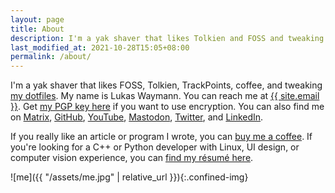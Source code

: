 ```yaml
---
layout: page
title: About
description: I'm a yak shaver that likes Tolkien and FOSS and tweaking my dotfiles.
last_modified_at: 2021-10-28T15:05+08:00
permalink: /about/
---
```


I'm a yak shaver that likes FOSS, Tolkien, TrackPoints, coffee, and tweaking [my
dotfiles][].  My name is Lukas Waymann.
You can reach me at <a href="mailto:{{ site.email }}">{{ site.email }}</a>.
Get [my PGP key here](/pgp-key-meribold-7066ac79c4592c12.txt) if you want to use
encryption.
You can also find me on
[Matrix](https://matrix.to/#/@meribold:matrix.org),
[GitHub](https://github.com/meribold),
[YouTube](https://www.youtube.com/channel/UCMRSvuI6a4hRfXnNeMKL5cQ),
[Mastodon](https://mastodon.social/@meribold),
[Twitter](https://twitter.com/mribld), and
[LinkedIn](https://www.linkedin.com/in/meribold/).

If you really like an article or program I wrote, you can [buy me a
coffee](https://www.buymeacoffee.com/meribold).  If you're looking for a C++ or Python
developer with Linux, UI design, or computer vision experience, you can [find my résumé
here](/resume.pdf).

![me]({{ "/assets/me.jpg" | relative_url }}){:.confined-img}

[my dotfiles]: https://github.com/meribold/dotfiles

